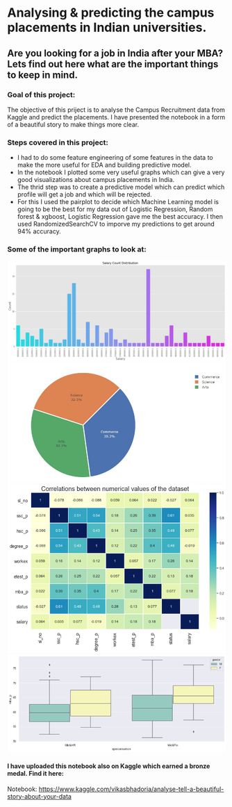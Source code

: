 # Analysing & predicting the campus placements in Indian universities.
 
## Are you looking for a job in India after your MBA? Lets find out here what are the important things to keep in mind. 

### Goal of this project: 
The objective of this priject is to analyse the Campus Recruitment data from Kaggle and predict the placements. I have presented the notebook in a form of a beautiful story to make things more clear. 

### Steps covered in this project: 
* I had to do some feature engineering of some features in the data to make the more useful for EDA and building predictive model.
* In the notebook I plotted some very useful graphs which can give a very good visualizations about campus placements in India.
* The thrid step was to create a predictive model which can predict which profile will get a job and which will be rejected.
* For this I used the pairplot to decide which Machine Learning model is going to be the best for my data out of Logistic Regression, Random forest & xgboost, Logistic Regression gave me the best accuracy. I then used RandomizedSearchCV to imporve my predictions to get around 94% accuracy. 

### Some of the important graphs to look at: 

![alt text](https://github.com/vikasbhadoria69/My-kaggle-work/blob/master/Campus_Placement/salary_count.png)
![alt text](https://github.com/vikasbhadoria69/My-kaggle-work/blob/master/Campus_Placement/pieplot.jpg)
![alt text](https://github.com/vikasbhadoria69/My-kaggle-work/blob/master/Campus_Placement/correlations.png)
![alt text](https://github.com/vikasbhadoria69/My-kaggle-work/blob/master/Campus_Placement/boxplot.png)

#### I have uploaded this notebook also on Kaggle which earned a bronze medal. Find it here: 
Notebook: https://www.kaggle.com/vikasbhadoria/analyse-tell-a-beautiful-story-about-your-data
